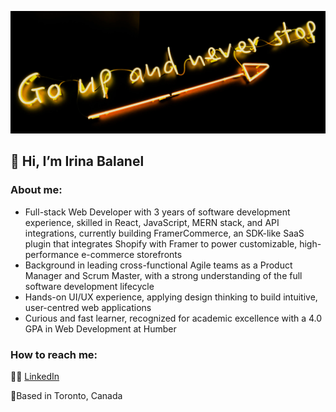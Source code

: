 ![My moto](my_moto.png)
## 👋 Hi, I’m Irina Balanel

### About me:
- Full-stack Web Developer with 3 years of software development experience, skilled in React, JavaScript, MERN stack, and API integrations, currently building FramerCommerce, an SDK-like SaaS plugin that integrates Shopify with Framer to power customizable, high-performance e-commerce storefronts
- Background in leading cross-functional Agile teams as a Product Manager and Scrum Master, with a strong understanding of the full software development lifecycle
-	Hands-on UI/UX experience, applying design thinking to build intuitive, user-centred web applications
-	Curious and fast learner, recognized for academic excellence with a 4.0 GPA in Web Development at Humber

### How to reach me:
👩‍💻 [LinkedIn](https://www.linkedin.com/in/irina-balanel/)

📍Based in Toronto, Canada



